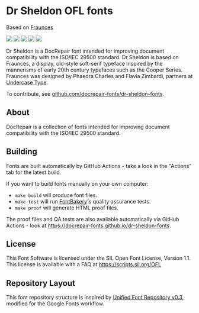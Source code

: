 
# Dr Sheldon OFL fonts

Based on [Fraunces](https://github.com/undercasetype/Fraunces) 

[![][Fontbakery]](https://docrepair-fonts.github.io/dr-sheldon-fonts/fontbakery/fontbakery-report.html)
[![][Universal]](https://docrepair-fonts.github.io/dr-sheldon-fonts/fontbakery/fontbakery-report.html)
[![][GF Profile]](https://docrepair-fonts.github.io/dr-sheldon-fonts/fontbakery/fontbakery-report.html)
[![][Outline Correctness]](https://docrepair-fonts.github.io/dr-sheldon-fonts/fontbakery/fontbakery-report.html)
[![][Shaping]](https://docrepair-fonts.github.io/dr-sheldon-fonts/fontbakery/fontbakery-report.html)

[Fontbakery]: https://img.shields.io/endpoint?url=https%3A%2F%2Fraw.githubusercontent.com%2Fdocrepair-fonts%2Fdr-sheldon-fonts%2Fgh-pages%2Fbadges%2Foverall.json
[GF Profile]: https://img.shields.io/endpoint?url=https%3A%2F%2Fraw.githubusercontent.com%2Fdocrepair-fonts%2Fdr-sheldon-fonts%2Fgh-pages%2Fbadges%2FGoogleFonts.json
[Outline Correctness]: https://img.shields.io/endpoint?url=https%3A%2F%2Fraw.githubusercontent.com%2Fdocrepair-fonts%2Fdr-sheldon-fonts%2Fgh-pages%2Fbadges%2FOutlineCorrectnessChecks.json
[Shaping]: https://img.shields.io/endpoint?url=https%3A%2F%2Fraw.githubusercontent.com%2Fdocrepair-fonts%2Fdr-sheldon-fonts%2Fgh-pages%2Fbadges%2FShapingChecks.json
[Universal]: https://img.shields.io/endpoint?url=https%3A%2F%2Fraw.githubusercontent.com%2Fdocrepair-fonts%2Fdr-sheldon-fonts%2Fgh-pages%2Fbadges%2FUniversal.json

<p>
    Dr Sheldon is a DocRepair font intended for improving document compatibility
    with the ISO/IEC 29500 standard. Dr Sheldon is based on Fraunces, a display, old-style soft-serif typeface inspired by the mannerisms of early 20th century typefaces such as the Cooper Series. Fraunces was designed by Phaedra Charles and Flavia Zimbardi, partners at <a href="http://www.undercase.xyz">Undercase Type</a>.
</p>
<p>
    To contribute, see
    <a href="https://github.com/docrepair-fonts/dr-sheldon-fonts">github.com/docrepair-fonts/dr-sheldon-fonts</a>.
</p>

## About

DocRepair is a collection of fonts intended for improving document compatibility with the ISO/IEC 29500 standard.

## Building

Fonts are built automatically by GitHub Actions - take a look in the "Actions" tab for the latest build.

If you want to build fonts manually on your own computer:

* `make build` will produce font files.
* `make test` will run [FontBakery](https://github.com/googlefonts/fontbakery)'s quality assurance tests.
* `make proof` will generate HTML proof files.

The proof files and QA tests are also available automatically via GitHub Actions - look at https://docrepair-fonts.github.io/dr-sheldon-fonts.

## License

This Font Software is licensed under the SIL Open Font License, Version 1.1.
This license is available with a FAQ at
https://scripts.sil.org/OFL

## Repository Layout

This font repository structure is inspired by [Unified Font Repository v0.3](https://github.com/unified-font-repository/Unified-Font-Repository), modified for the Google Fonts workflow.
